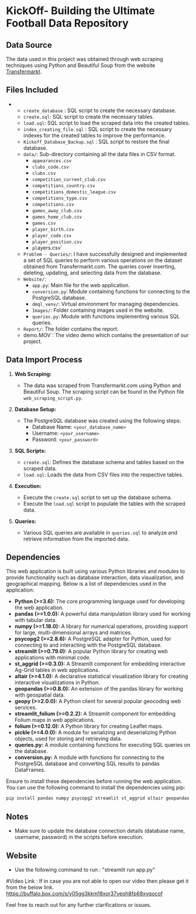 # KickOff- Building the Ultimate Football Data Repository

## Data Source
The data used in this project was obtained through web scraping techniques using Python and Beautiful Soup from the website [Transfermarkt](https://www.transfermarkt.com).

## Files Included 
 -  
   - `create_database` : SQL script to create the necessary database.
   - `create.sql`: SQL script to create the necessary tables.
   - `load.sql`: SQL script to load the scraped data into the created tables.
   - `index_creating_file.sql` : SQL script to create the necessary indexes for the created tables to improve the performance.
   - `Kickoff_Database_Backup.sql` : SQL script to restore the final database.
   - `data/`: Sub-directory containing all the data files in CSV format.
      -  `appearances.csv` 
      -  `clubs_code.csv` 
      -  `clubs.csv` 
      -  `competition_current_club.csv` 
      -  `competitions_country.csv` 
      -  `competitions_domestic_league.csv` 
      -  `competitions_type.csv` 
      -  `competitions.csv` 
      -  `games_away_club.csv` 
      -  `games_home_club.csv` 
      -  `games.csv` 
      -  `player_birth.csv` 
      -  `player_code.csv` 
      -  `player_position.csv` 
      -  `pl`ayers.csv`
   -  `Problem - Queries/`: I have successfully designed and implemented a set of SQL queries to perform various operations on the dataset obtained from Transfermarkt.com. The queries cover inserting, deleting, updating, and selecting data from the database.
   - `Website/`: 
      - `app.py`: Main file for the web application.
      - `conversion.py`: Module containing functions for connecting to the PostgreSQL database.
      - `dmql_venv/`: Virtual environment for managing dependencies.
      - `Images/`: Folder containing images used in the website.
      - `queries.py`: Module with functions implementing various SQL queries.
   - `Report/`: The folder contains the report.
   - demo.MOV : The video demo which contains the presentation of our project.


## Data Import Process
1. **Web Scraping:**
   - The data was scraped from Transfermarkt.com using Python and Beautiful Soup. The scraping script can be found in the Python file `web_scraping_script.py`.

2. **Database Setup:**
   - The PostgreSQL database was created using the following steps:
     - Database Name: `<your_database_name>`
     - Username: `<your_username>`
     - Password: `<your_password>`

3. **SQL Scripts:**
   - `create.sql`: Defines the database schema and tables based on the scraped data.
   - `load.sql`: Loads the data from CSV files into the respective tables.

4. **Execution:**
   - Execute the `create.sql` script to set up the database schema.
   - Execute the `load.sql` script to populate the tables with the scraped data.

5. **Queries:**
   - Various SQL queries are available in `queries.sql` to analyze and retrieve information from the imported data.

## Dependencies

This web application is built using various Python libraries and modules to provide functionality such as database interaction, data visualization, and geographical mapping. Below is a list of dependencies used in the application:
- **Python (>=3.6):** The core programming language used for developing the web application.
- **pandas (>=1.0.0):** A powerful data manipulation library used for working with tabular data.
- **numpy (>=1.18.0):** A library for numerical operations, providing support for large, multi-dimensional arrays and matrices.
- **psycopg2 (>=2.8.6):** A PostgreSQL adapter for Python, used for connecting to and interacting with the PostgreSQL database.
- **streamlit (>=0.79.0):** A popular Python library for creating web applications with minimal code.
- **st_aggrid (>=0.3.0):** A Streamlit component for embedding interactive Ag-Grid tables in web applications.
- **altair (>=4.1.0):** A declarative statistical visualization library for creating interactive visualizations in Python.
- **geopandas (>=0.8.0):** An extension of the pandas library for working with geospatial data.
- **geopy (>=2.0.0):** A Python client for several popular geocoding web services.
- **streamlit_folium (>=0.2.2):** A Streamlit component for embedding Folium maps in web applications.
- **folium (>=0.12.0):** A Python library for creating Leaflet maps.
- **pickle (>=4.0.0):** A module for serializing and deserializing Python objects, used for storing and retrieving data.
- **queries.py:** A module containing functions for executing SQL queries on the database.
- **conversion.py:** A module with functions for connecting to the PostgreSQL database and converting SQL results to pandas DataFrames.

Ensure to install these dependencies before running the web application. You can use the following command to install the dependencies using pip:

```bash
pip install pandas numpy psycopg2 streamlit st_aggrid altair geopandas geopy streamlit_folium folium
```

## Notes
- Make sure to update the database connection details (database name, username, password) in the scripts before execution.

## Website
- Use the following command to run : "streamlit run app.py"

#Video Link :
If in case you are not able to open our video then please get it from the below link.
https://buffalo.box.com/s/y05gg3kkm18xor37veoh8fp68xyqocof

Feel free to reach out for any further clarifications or issues.

